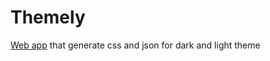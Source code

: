 # Themely
[Web app](https://deepp0925.github.io/Themely/) that generate css and json for dark and light theme	
